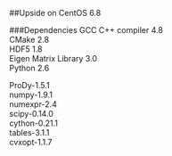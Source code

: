 ##Upside on CentOS 6.8

###Dependencies
GCC C++ compiler 4.8  
CMake 2.8  
HDF5 1.8  
Eigen Matrix Library 3.0  
Python 2.6

ProDy-1.5.1  
numpy-1.9.1  
numexpr-2.4  
scipy-0.14.0  
cython-0.21.1  
tables-3.1.1  
cvxopt-1.1.7  
